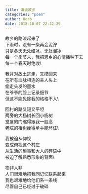 ```yaml
---
title: 漫谈故乡
categories: "poem"
auther: Herb
date: 2018-10-07 22:42:29
---
```

故乡的路漆起来了\
下雨时，没有一条再会泥泞\
只是冬天无处结冰，无处溜冰\
每一个季节末，我把思乡的心情播种下去\
每一个春天时绝收\

我背对故土逃走，又摸回来\
在所有血脉相连的亲人头上\
偷走头发的墨水\
在爷爷的脸上记录细节\
但这不能免除我的格格不入\

回村的路又短又平坦\
两旁的大杨树长回小杨树\
堂屋的门缩得跟我一般高\
老院的椿树瘦得单手能环住\

我被迫从仰视\
变成俯视这个村庄\
从生活的琐事和大人的碎语中\
被迫了解熟悉形象的背面\

物非人非\
人们艰难地把我同记忆联系起来\
我也艰难地给他们系一条线\
尽管自己已经过于破碎
